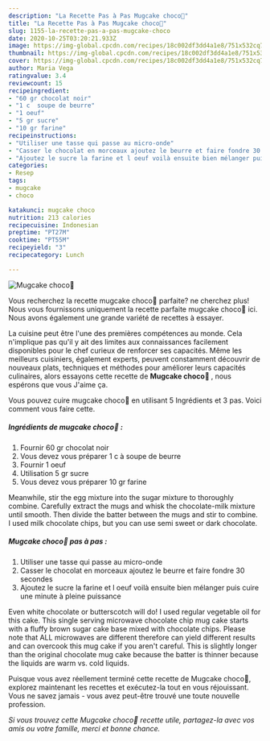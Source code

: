 ```yaml
---
description: "La Recette Pas à Pas Mugcake choco🐻"
title: "La Recette Pas à Pas Mugcake choco🐻"
slug: 1155-la-recette-pas-a-pas-mugcake-choco
date: 2020-10-25T03:20:21.933Z
image: https://img-global.cpcdn.com/recipes/18c002df3dd4a1e8/751x532cq70/mugcake-choco🐻-photo-principale-de-la-recette.jpg
thumbnail: https://img-global.cpcdn.com/recipes/18c002df3dd4a1e8/751x532cq70/mugcake-choco🐻-photo-principale-de-la-recette.jpg
cover: https://img-global.cpcdn.com/recipes/18c002df3dd4a1e8/751x532cq70/mugcake-choco🐻-photo-principale-de-la-recette.jpg
author: Maria Vega
ratingvalue: 3.4
reviewcount: 15
recipeingredient:
- "60 gr chocolat noir"
- "1 c  soupe de beurre"
- "1 oeuf"
- "5 gr sucre"
- "10 gr farine"
recipeinstructions:
- "Utiliser une tasse qui passe au micro-onde"
- "Casser le chocolat en morceaux ajoutez le beurre et faire fondre 30 secondes"
- "Ajoutez le sucre la farine et l oeuf voilà ensuite bien mélanger puis cuire une minute à pleine puissance"
categories:
- Resep
tags:
- mugcake
- choco

katakunci: mugcake choco 
nutrition: 213 calories
recipecuisine: Indonesian
preptime: "PT27M"
cooktime: "PT55M"
recipeyield: "3"
recipecategory: Lunch

---
```



![Mugcake choco🐻](https://img-global.cpcdn.com/recipes/18c002df3dd4a1e8/751x532cq70/mugcake-choco🐻-photo-principale-de-la-recette.jpg)

Vous recherchez la recette mugcake choco🐻 parfaite? ne cherchez plus! Nous vous fournissons uniquement la recette parfaite mugcake choco🐻 ici. Nous avons également une grande variété de recettes à essayer.

La cuisine peut être l'une des premières compétences au monde. Cela n'implique pas qu'il y ait des limites aux connaissances facilement disponibles pour le chef curieux de renforcer ses capacités. Même les meilleurs cuisiniers, également experts, peuvent constamment découvrir de nouveaux plats, techniques et méthodes pour améliorer leurs capacités culinaires, alors essayons cette recette de <strong> Mugcake choco🐻 </strong>, nous espérons que vous J'aime ça.

<!--inarticleads1-->

Vous pouvez cuire mugcake choco🐻 en utilisant 5 Ingrédients et 3 pas. Voici comment vous faire cette.

##### Ingrédients de mugcake choco🐻 :

1. Fournir 60 gr chocolat noir
1. Vous devez vous préparer 1 c à soupe de beurre
1. Fournir 1 oeuf
1. Utilisation 5 gr sucre
1. Vous devez vous préparer 10 gr farine


Meanwhile, stir the egg mixture into the sugar mixture to thoroughly combine. Carefully extract the mugs and whisk the chocolate-milk mixture until smooth. Then divide the batter between the mugs and stir to combine. I used milk chocolate chips, but you can use semi sweet or dark chocolate. 

<!--inarticleads2-->

##### Mugcake choco🐻 pas à pas :

1. Utiliser une tasse qui passe au micro-onde
1. Casser le chocolat en morceaux ajoutez le beurre et faire fondre 30 secondes
1. Ajoutez le sucre la farine et l oeuf voilà ensuite bien mélanger puis cuire une minute à pleine puissance


Even white chocolate or butterscotch will do! I used regular vegetable oil for this cake. This single serving microwave chocolate chip mug cake starts with a fluffy brown sugar cake base mixed with chocolate chips. Please note that ALL microwaves are different therefore can yield different results and can overcook this mug cake if you aren&#39;t careful. This is slightly longer than the original chocolate mug cake because the batter is thinner because the liquids are warm vs. cold liquids. 

<!--inarticleads1-->

<p>
Puisque vous avez réellement terminé cette recette de Mugcake choco🐻, explorez maintenant les recettes et exécutez-la tout en vous réjouissant. Vous ne savez jamais - vous avez peut-être trouvé une toute nouvelle profession.
</p>

<p>
<i>Si vous trouvez cette Mugcake choco🐻 recette utile, partagez-la avec vos amis ou votre famille, merci et bonne chance.</i>
</p>
